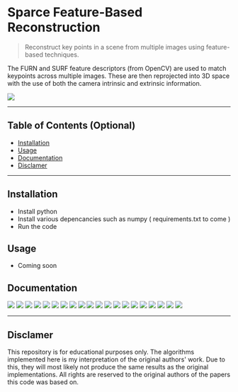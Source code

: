 # Sparce Feature-Based Reconstruction

> Reconstruct key points in a scene from multiple images using feature-based techniques.

The FURN and SURF feature descriptors (from OpenCV) are used to match keypoints across multiple images. These are then reprojected into 3D space with the use of both the camera intrinsic and extrinsic information.

![](docs/pngs/results.png)

---

## Table of Contents (Optional)

- [Installation](#installation)
- [Usage](#usage)
- [Documentation](#documentation)
- [Disclamer](#disclamer)


---


## Installation

- Install python
- Install various depencancies such as numpy ( requirements.txt to come )
- Run the code

## Usage

- Coming soon

## Documentation

![](docs/pngs/report-18.png)
![](docs/pngs/report-19.png)
![](docs/pngs/report-20.png)
![](docs/pngs/report-21.png)
![](docs/pngs/report-22.png)
![](docs/pngs/report-23.png)
![](docs/pngs/report-24.png)
![](docs/pngs/report-25.png)
![](docs/pngs/report-26.png)
![](docs/pngs/report-27.png)
![](docs/pngs/report-28.png)
![](docs/pngs/report-29.png)
![](docs/pngs/report-30.png)
![](docs/pngs/report-31.png)
![](docs/pngs/report-32.png)
![](docs/pngs/report-33.png)
![](docs/pngs/report-34.png)
![](docs/pngs/report-35.png)
![](docs/pngs/report-36.png)
![](docs/pngs/report-37.png)

---

## Disclamer

This repository is for educational purposes only. The algorithms implemented here is my interpretation of the original authors' work. Due to this, they will most likely not produce the same results as the original implementations. All rights are reserved to the original authors of the papers this code was based on. 


